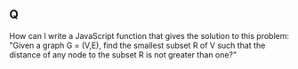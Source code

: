 ## Q 

How can I write a JavaScript function that gives the solution to this problem: "Given a graph G = (V,E), find the smallest subset R of V such that the distance of any node to the subset R is not greater than one?"
